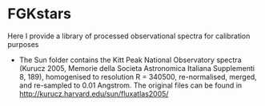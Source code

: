 # FGKstars
Here I provide a library of processed observational spectra for calibration purposes
- The Sun folder contains the Kitt Peak National Observatory spectra (Kurucz 2005, Memorie della Societa Astronomica Italiana Supplementi 8, 189), homogenised to resolution R = 340500, re-normalised, merged, and re-sampled to 0.01 Angstrom. The original files can be found in http://kurucz.harvard.edu/sun/fluxatlas2005/
